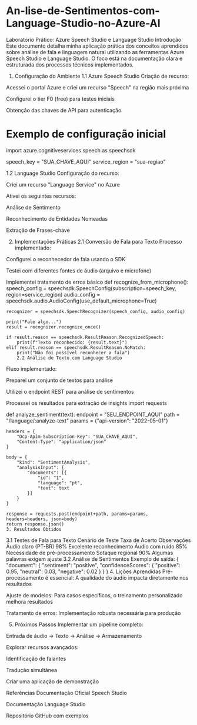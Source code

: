 # An-lise-de-Sentimentos-com-Language-Studio-no-Azure-AI
Laboratório Prático: Azure Speech Studio e Language Studio
Introdução
Este documento detalha minha aplicação prática dos conceitos aprendidos sobre análise de fala e linguagem natural utilizando as ferramentas Azure Speech Studio e Language Studio. O foco está na documentação clara e estruturada dos processos técnicos implementados.

1. Configuração do Ambiente
1.1 Azure Speech Studio
Criação de recurso:

Acessei o portal Azure e criei um recurso "Speech" na região mais próxima

Configurei o tier F0 (free) para testes iniciais

Obtenção das chaves de API para autenticação
# Exemplo de configuração inicial
import azure.cognitiveservices.speech as speechsdk

speech_key = "SUA_CHAVE_AQUI"
service_region = "sua-regiao"

1.2 Language Studio
Configuração do recurso:

Criei um recurso "Language Service" no Azure

Ativei os seguintes recursos:

Análise de Sentimento

Reconhecimento de Entidades Nomeadas

Extração de Frases-chave

2. Implementações Práticas
2.1 Conversão de Fala para Texto
Processo implementado:

Configurei o reconhecedor de fala usando o SDK

Testei com diferentes fontes de áudio (arquivo e microfone)

Implementei tratamento de erros básico
def recognize_from_microphone():
    speech_config = speechsdk.SpeechConfig(subscription=speech_key, region=service_region)
    audio_config = speechsdk.audio.AudioConfig(use_default_microphone=True)
    
    recognizer = speechsdk.SpeechRecognizer(speech_config, audio_config)
    
    print("Fale algo...")
    result = recognizer.recognize_once()
    
    if result.reason == speechsdk.ResultReason.RecognizedSpeech:
        print(f"Texto reconhecido: {result.text}")
    elif result.reason == speechsdk.ResultReason.NoMatch:
        print("Não foi possível reconhecer a fala")
        2.2 Análise de Texto com Language Studio
Fluxo implementado:

Preparei um conjunto de textos para análise

Utilizei o endpoint REST para análise de sentimentos

Processei os resultados para extração de insights
import requests

def analyze_sentiment(text):
    endpoint = "SEU_ENDPOINT_AQUI"
    path = "/language/:analyze-text"
    params = {"api-version": "2022-05-01"}
    
    headers = {
        "Ocp-Apim-Subscription-Key": "SUA_CHAVE_AQUI",
        "Content-Type": "application/json"
    }
    
    body = {
        "kind": "SentimentAnalysis",
        "analysisInput": {
            "documents": [{
                "id": "1",
                "language": "pt",
                "text": text
            }]
        }
    }
    
    response = requests.post(endpoint+path, params=params, headers=headers, json=body)
    return response.json()
    3. Resultados Obtidos
3.1 Testes de Fala para Texto
Cenário de Teste	Taxa de Acerto	Observações
Áudio claro (PT-BR)	98%	Excelente reconhecimento
Áudio com ruído	85%	Necessidade de pré-processamento
Sotaque regional	90%	Algumas palavras exigem ajuste
3.2 Análise de Sentimentos
Exemplo de saída:
{
  "document": {
    "sentiment": "positive",
    "confidenceScores": {
      "positive": 0.95,
      "neutral": 0.03,
      "negative": 0.02
    }
  }
}
4. Lições Aprendidas
Pré-processamento é essencial: A qualidade do áudio impacta diretamente nos resultados

Ajuste de modelos: Para casos específicos, o treinamento personalizado melhora resultados

Tratamento de erros: Implementação robusta necessária para produção

5. Próximos Passos
Implementar um pipeline completo:

Entrada de áudio → Texto → Análise → Armazenamento

Explorar recursos avançados:

Identificação de falantes

Tradução simultânea

Criar uma aplicação de demonstração

Referências
Documentação Oficial Speech Studio

Documentação Language Studio

Repositório GitHub com exemplos
